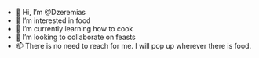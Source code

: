 - 👋 Hi, I’m @Dzeremias
- 👀 I’m interested in food
- 🌱 I’m currently learning how to cook
- 💞️ I’m looking to collaborate on feasts
- 📫 There is no need to reach for me. I will pop up wherever there is food.

<!---
Dzeremias/Dzeremias is a ✨ special ✨ repository because its `README.md` (this file) appears on your GitHub profile.
You can click the Preview link to take a look at your changes.
--->
